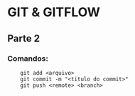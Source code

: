 # GIT & GITFLOW

## Parte 2 


### Comandos:
```
    git add <arquivo>
    git commit -m "<titulo do commit>"
    git push <remote> <branch>
```
